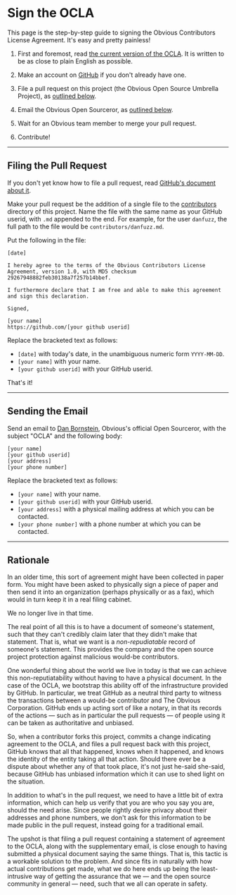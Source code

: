 Sign the OCLA
=============

This page is the step-by-step guide to signing the Obvious
Contributors License Agreement. It's easy and pretty painless!

1. First and foremost, read [the current version of the
   OCLA](ocla-1.0.md). It is written to be as close to plain
   English as possible.

2. Make an account on [GitHub](https://github.com/) if you don't already
   have one.

3. File a pull request on this project (the Obvious Open Source
   Umbrella Project), as [outlined below](#filing-the-pull-request).

4. Email the Obvious Open Sourceror, as [outlined below](#sending-the-email).

5. Wait for an Obvious team member to merge your pull request.

6. Contribute!

* * * * * * * * * * * * * * * * * * * * * * * * * * * * * * * *

Filing the Pull Request
-----------------------

If you don't yet know how to file a pull request, read [GitHub's
document about it](https://help.github.com/articles/using-pull-requests).

Make your pull request be the addition of a single file to the
[contributors](contributors) directory of this project. Name the file
with the same name as your GitHub userid, with `.md` appended to the
end. For example, for the user `danfuzz`, the full path to the file
would be `contributors/danfuzz.md`.

Put the following in the file:

```
[date]

I hereby agree to the terms of the Obvious Contributors License
Agreement, version 1.0, with MD5 checksum
29267948882feb30138a7f257b14bbef.

I furthermore declare that I am free and able to make this agreement
and sign this declaration.

Signed,

[your name]
https://github.com/[your github userid]
```

Replace the bracketed text as follows:

* `[date]` with today's date, in the unambiguous numeric form `YYYY-MM-DD`.
* `[your name]` with your name.
* `[your github userid]` with your GitHub userid.

That's it!

* * * * * * * * * * * * * * * * * * * * * * * * * * * * * * * *

Sending the Email
-----------------

Send an email to [Dan Bornstein](mailto:danfuzz@obvious.com),
Obvious's official Open Sourceror, with the subject "OCLA" and
the following body:

```
[your name]
[your github userid]
[your address]
[your phone number]
```

Replace the bracketed text as follows:

* `[your name]` with your name.
* `[your github userid]` with your GitHub userid.
* `[your address]` with a physical mailing address at which you can be
  contacted.
* `[your phone number]` with a phone number at which you can be contacted.

* * * * * * * * * * * * * * * * * * * * * * * * * * * * * * * *

Rationale
---------

In an older time, this sort of agreement might have been collected
in paper form. You might have been asked to physically sign a piece
of paper and then send it into an organization (perhaps physically
or as a fax), which would in turn keep it in a real filing cabinet.

We no longer live in that time.

The real point of all this is to have a document of someone's statement,
such that they can't credibly claim later that they didn't make that
statement. That is, what we want is a *non-repudiatable* record of
someone's statement. This provides the company and the open source
project protection against malicious would-be contributors.

One wonderful thing about the world we live in today is that we can
achieve this non-reputiatability without having to have a physical
document. In the case of the OCLA, we bootstrap this ability off of
the infrastructure provided by GitHub. In particular, we treat GitHub
as a neutral third party to witness the transactions between a
would-be contributor and The Obvious Corporation. GitHub ends up
acting sort of like a notary, in that its records of the actions
&mdash; such as in particular the pull requests &mdash; of people
using it can be taken as authoritative and unbiased.

So, when a contributor forks this project, commits a change indicating
agreement to the OCLA, and files a pull request back with this project,
GitHub knows that all that happened, knows when it happened, and knows
the identity of the entity taking all that action. Should there ever
be a dispute about whether any of that took place, it's not just
he-said she-said, because GitHub has unbiased information which it can
use to shed light on the situation.

In addition to what's in the pull request, we need to have a little
bit of extra information, which can help us verify that you are who
you say you are, should the need arise. Since people rightly desire
privacy about their addresses and phone numbers, we don't ask for
this information to be made public in the pull request, instead going
for a traditional email.

The upshot is that filing a pull request containing a statement of
agreement to the OCLA, along with the supplementary email, is close
enough to having submitted a physical document saying the same
things. That is, this tactic is a workable solution to the problem. And
since fits in naturally with how actual contributions get made, what
we do here ends up being the least-intrusive way of getting the
assurance that we &mdash; and the open source community in general
&mdash; need, such that we all can operate in safety.

